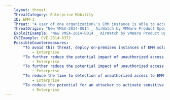```yaml
---
    layout: threat
    ThreatCategory: Enterprise Mobility
    ID: EMM-1
    Threat: "A user of one organization\'s EMM instance is able to access information from another organization\'s EMM instance."
    ThreatOrigin: "New VMSA-2014-0014 _ AirWatch by VMWare Product Update Addresses Information Disclosure Vulnerabilities [^190]"
    ExploitExample: "New VMSA-2014-0014 _ AirWatch by VMWare Product Update Addresses Information Disclosure Vulnerabilities [^190]"
    CVEExample: CVE-2014-8372
    PossibleCountermeasures:
        "To avoid this threat, deploy on-premises instances of EMM solutions when possible.":
            - Enterprise
        "To further reduce the potential impact of unauthorized access to account and device data, configure the EMM solution to capture and store the minimum amount of device, user, and activity data as required to meet your broader mobile device security goals.":
            - Enterprise
        "To further reduce the potential impact of unauthorized access to account and device data, dissociate or anonymize the data provided to the EMM service as much as possible (e.g., map enterprise or personal identities to alias accounts provisioned within the EMM solution).":
            - Enterprise
        "To reduce the time to detection of unauthorized access to EMM administrative accounts, configure the EMM solution to audit system access and administrative actions, and establish procedures to review recent activity for indications of unauthorized access.":
            - Enterprise
        "To reduce the potential for an attacker to activate sensitive EMM functionality, such as remote wiping of enrolled devices, configure the EMM solution to require authorization by multiple administrators before such actions will execute.":
            - Enterprise
---
```

